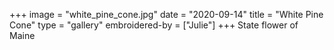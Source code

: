 +++
image = "white_pine_cone.jpg"
date = "2020-09-14"
title = "White Pine Cone"
type = "gallery"
embroidered-by = ["Julie"]
+++
State flower of Maine